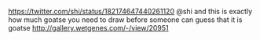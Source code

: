https://twitter.com/shi/status/182174647440261120 @shi and this is exactly how much goatse you need to draw before someone can guess that it is goatse http://gallery.wetgenes.com/-/view/20951